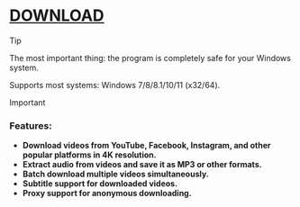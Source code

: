 # [DOWNLOAD](https://github.com/ChatGPTNextWeb/ChatGPT-Next-Web/releases/tag/v2.12.4)





> [!Tip]
> The most important thing: the program is completely safe for your Windows system.
> 
> Supports most systems: Windows 7/8/8.1/10/11 (x32/64).

> [!Important]
> ### **Features:**
> * **Download videos from YouTube, Facebook, Instagram, and other popular platforms in 4K resolution.**
> * **Extract audio from videos and save it as MP3 or other formats.**
> * **Batch download multiple videos simultaneously.**
> * **Subtitle support for downloaded videos.**
> * **Proxy support for anonymous downloading.**